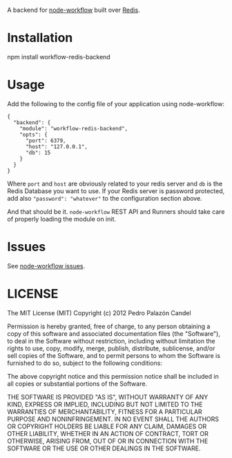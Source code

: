 A backend for [node-workflow](http://kusor.github.com/node-workflow/) built
over [Redis](http://redis.io/).

# Installation

npm install workflow-redis-backend

# Usage

Add the following to the config file of your application using node-workflow:

    {
      "backend": {
        "module": "workflow-redis-backend",
        "opts": {
          "port": 6379,
          "host": "127.0.0.1",
          "db": 15
        }
      }
    }

Where `port` and `host` are obviously related to your redis server and `db` is
the Redis Database you want to use. If your Redis server is password protected,
add also `"password": "whatever"` to the configuration section above. 

And that should be it. `node-workflow` REST API and Runners should take care of
properly loading the module on init.

# Issues

See [node-workflow issues](https://github.com/kusor/node-workflow/issues).

# LICENSE

The MIT License (MIT) Copyright (c) 2012 Pedro Palazón Candel

Permission is hereby granted, free of charge, to any person obtaining a copy of this software and associated documentation files (the "Software"), to deal in the Software without restriction, including without limitation the rights to use, copy, modify, merge, publish, distribute, sublicense, and/or sell copies of the Software, and to permit persons to whom the Software is furnished to do so, subject to the following conditions:

The above copyright notice and this permission notice shall be included in all copies or substantial portions of the Software.

THE SOFTWARE IS PROVIDED "AS IS", WITHOUT WARRANTY OF ANY KIND, EXPRESS OR IMPLIED, INCLUDING BUT NOT LIMITED TO THE WARRANTIES OF MERCHANTABILITY, FITNESS FOR A PARTICULAR PURPOSE AND NONINFRINGEMENT. IN NO EVENT SHALL THE AUTHORS OR COPYRIGHT HOLDERS BE LIABLE FOR ANY CLAIM, DAMAGES OR OTHER LIABILITY, WHETHER IN AN ACTION OF CONTRACT, TORT OR OTHERWISE, ARISING FROM, OUT OF OR IN CONNECTION WITH THE SOFTWARE OR THE USE OR OTHER DEALINGS IN THE SOFTWARE.

